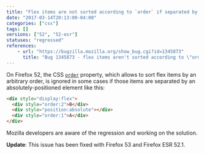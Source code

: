 ```yaml
---
title: "Flex items are not sorted according to `order` if separated by abspos sibling"
date: "2017-03-14T20:13:00-04:00"
categories: ["css"]
tags: []
versions: ["52", "52-esr"]
statuses: "regressed"
references:
    - url: "https://bugzilla.mozilla.org/show_bug.cgi?id=1345873"
      title: "Bug 1345873 - flex items aren't sorted according to \"order\", if they're separated by an abspos sibling"
---
```

On Firefox 52, the CSS [`order`](https://developer.mozilla.org/docs/Web/CSS/order) property, which allows to sort flex items by an arbitrary order, is ignored in some cases if those items are separated by an absolutely-positioned element like this:

```html
<div style="display:flex">
  <div style="order:2">B</div>
  <div style="position:absolute"></div>
  <div style="order:1">A</div>
</div>
```

Mozilla developers are aware of the regression and working on the solution.

**Update**: This issue has been fixed with Firefox 53 and Firefox ESR 52.1.
